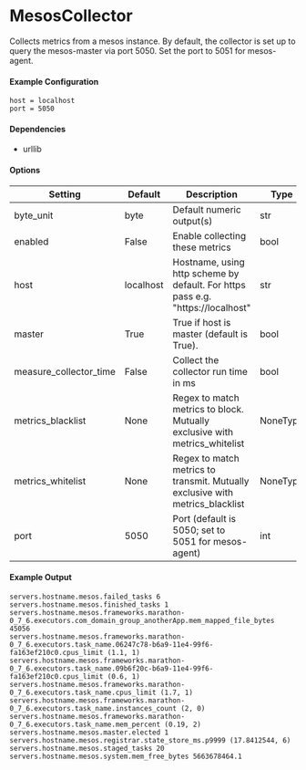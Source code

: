 <!--This file was generated from the python source
Please edit the source to make changes
-->
MesosCollector
=====


Collects metrics from a mesos instance. By default,
the collector is set up to query the mesos-master via
port 5050. Set the port to 5051 for mesos-agent.

#### Example Configuration

```
host = localhost
port = 5050
```

#### Dependencies
 * urllib

#### Options

Setting | Default | Description | Type
--------|---------|-------------|-----
byte_unit | byte | Default numeric output(s) | str
enabled | False | Enable collecting these metrics | bool
host | localhost | Hostname, using http scheme by default. For https pass e.g. "https://localhost" | str
master | True | True if host is master (default is True). | bool
measure_collector_time | False | Collect the collector run time in ms | bool
metrics_blacklist | None | Regex to match metrics to block. Mutually exclusive with metrics_whitelist | NoneType
metrics_whitelist | None | Regex to match metrics to transmit. Mutually exclusive with metrics_blacklist | NoneType
port | 5050 | Port (default is 5050; set to 5051 for mesos-agent) | int

#### Example Output

```
servers.hostname.mesos.failed_tasks 6
servers.hostname.mesos.finished_tasks 1
servers.hostname.mesos.frameworks.marathon-0_7_6.executors.com_domain_group_anotherApp.mem_mapped_file_bytes 45056
servers.hostname.mesos.frameworks.marathon-0_7_6.executors.task_name.06247c78-b6a9-11e4-99f6-fa163ef210c0.cpus_limit (1.1, 1)
servers.hostname.mesos.frameworks.marathon-0_7_6.executors.task_name.09b6f20c-b6a9-11e4-99f6-fa163ef210c0.cpus_limit (0.6, 1)
servers.hostname.mesos.frameworks.marathon-0_7_6.executors.task_name.cpus_limit (1.7, 1)
servers.hostname.mesos.frameworks.marathon-0_7_6.executors.task_name.instances_count (2, 0)
servers.hostname.mesos.frameworks.marathon-0_7_6.executors.task_name.mem_percent (0.19, 2)
servers.hostname.mesos.master.elected 1
servers.hostname.mesos.registrar.state_store_ms.p9999 (17.8412544, 6)
servers.hostname.mesos.staged_tasks 20
servers.hostname.mesos.system.mem_free_bytes 5663678464.1
```


